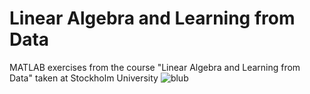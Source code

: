 # Linear Algebra and Learning from Data
MATLAB exercises from the course "Linear Algebra and Learning from Data" taken at Stockholm University
![blub](https://github.com/LithuanianMathemator/[inAlgAndData/blob/main/Images/StockholmUniversity.png?raw=true)
